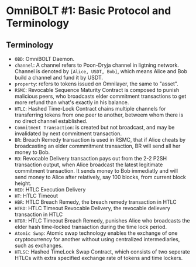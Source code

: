 # OmniBOLT #1: Basic Protocol and Terminology

## Terminology

* `OBD`: OmniBOLT Daemon.
* `channel`: A channel refers to Poon-Dryja channel in ligtning network. Channel is denoted by `[Alice, USDT, Bob]`, which means Alice and Bob build a channel and fund it by USDT.
* `property`: refers to tokens issued on Omnilayer, the same to "asset".
* `RSMC`: Revocable Sequence Maturity Contract is composed to punish malicious peers, who broadcasts elder commitment transactions to get more refund than what's exactly in his balance.
* `HTLC`: Hashed Time-Lock Contract chains multiple channels for transferring tokens from one peer to another, betweem whom there is no direct channel established.
* `Commitment Transaction`: is created but not broadcast, and may be invalidated by next commitment transaction.
* `BR`: Breach Remedy transaction is used in RSMC, that if Alice cheats by broadcasting an elder commmitment transaction, BR will send all her money to Bob.
* `RD`: Revocable Delivery transaction pays out from the 2-2 P2SH transaction output, when Alice broadcast the latest legitimate commitment transaction. It sends money to Bob immediatly and will send money to Alice after relatively, say 100 blocks, from current block height. 
* `HED`:  HTLC Execution Delivery
* `HT`: HTLC Timeout
* `HBR`: HTLC Breach Remedy, the breach remedy transaction in HTLC
* `HTRD`: HTLC Timeout Revocable Delivery, the revocable delievery transaction in HTLC
* `HTBR`: HTLC Timeout Breach Remedy, punishes Alice who broadcasts the elder hash time-locked transaction during the time lock period. 
* `Atomic Swap`: Atomic swap technology enables the exchange of one cryptocurrency for another without using centralized intermediaries, such as exchanges. 
* `HTLSC`: Hashed TimeLock Swap Contract, which consists of two seperate HTLCs with extra specified exchange rate of tokens and time lockers.

